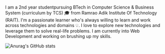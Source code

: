 I am a 2nd year studentpursuing BTech in Computer Science & Business System (curriculum by TCS) 🎓 from Ramrao Adik Institute Of Technology (RAIT). I'm a passionate learner who's always willing to learn and work across technologies and domains 💡. I love to explore new technologies and leverage them to solve real-life problems. I am currently into Web Development and working on brushing up my skills.

![Anurag's GitHub stats](https://github-readme-stats.vercel.app/api?username=AryanKunwar02&theme=dark&show_icons=true)
